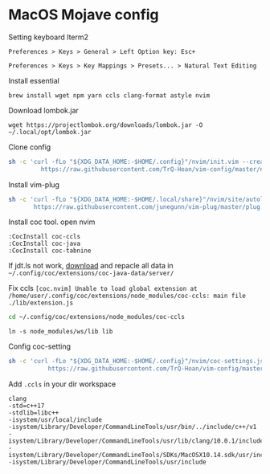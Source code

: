 # MacOS Mojave config

Setting keyboard Iterm2

`Preferences > Keys > General > Left Option key: Esc+`

`Preferences > Keys > Key Mappings > Presets... > Natural Text Editing`

Install essential
```
brew install wget npm yarn ccls clang-format astyle nvim
```

Download lombok.jar
```
wget https://projectlombok.org/downloads/lombok.jar -O ~/.local/opt/lombok.jar
```

Clone config
```sh
sh -c 'curl -fLo "${XDG_DATA_HOME:-$HOME/.config}"/nvim/init.vim --create-dirs \
         https://raw.githubusercontent.com/TrQ-Hoan/vim-config/master/neovim-mac/init.vim'
```

Install vim-plug
```sh
sh -c 'curl -fLo "${XDG_DATA_HOME:-$HOME/.local/share}"/nvim/site/autoload/plug.vim --create-dirs \
       https://raw.githubusercontent.com/junegunn/vim-plug/master/plug.vim'
```

Install coc tool. open nvim
```
:CocInstall coc-ccls
:CocInstall coc-java
:CocInstall coc-tabnine
```

If jdt.ls not work, [download](https://download.eclipse.org/jdtls/milestones/?d) and repacle all data in `~/.config/coc/extensions/coc-java-data/server/`

Fix ccls `[coc.nvim] Unable to load global extension at /home/user/.config/coc/extensions/node_modules/coc-ccls: main file ./lib/extension.js`
```sh
cd ~/.config/coc/extensions/node_modules/coc-ccls
```
```
ln -s node_modules/ws/lib lib
```

Config coc-setting
```sh
sh -c 'curl -fLo "${XDG_DATA_HOME:-$HOME/.config}"/nvim/coc-settings.json --create-dirs \
           https://raw.githubusercontent.com/TrQ-Hoan/vim-config/master/neovim-mac/coc-settings.json'
```

Add `.ccls` in your dir workspace
```
clang
-std=c++17
-stdlib=libc++
-isystem/usr/local/include
-isystem/Library/Developer/CommandLineTools/usr/bin/../include/c++/v1
-isystem/Library/Developer/CommandLineTools/usr/lib/clang/10.0.1/include
-isystem/Library/Developer/CommandLineTools/SDKs/MacOSX10.14.sdk/usr/include
-isystem/Library/Developer/CommandLineTools/usr/include
```

